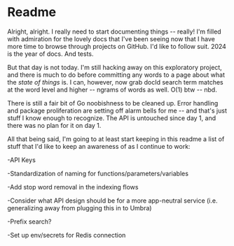 # Readme

Alright, alright. I really need to start documenting things -- really! I'm filled with admiration for the lovely docs that I've been seeing now that I have more time to browse through projects on GitHub. I'd like to follow suit. 2024 is the year of docs. And tests.

But that day is not today. I'm still hacking away on this exploratory project, and there is much to do before committing any words to a page about what the *state of things* is. I can, however, now grab docId search term matches at the word level and higher -- ngrams of words as well. O(1) btw -- nbd.

There is still a fair bit of Go noobishness to be cleaned up. Error handling and package proliferation are setting off alarm bells for me -- and that's just stuff I know enough to recognize. The API is untouched since day 1, and there was no plan for it on day 1.

All that being said, I'm going to at least start keeping in this readme a list of stuff that I'd like to keep an awareness of as I continue to work:

-API Keys

-Standardization of naming for functions/parameters/variables

-Add stop word removal in the indexing flows

-Consider what API design should be for a more app-neutral service (i.e. generalizing away from plugging this in to Umbra)

-Prefix search?

-Set up env/secrets for Redis connection
